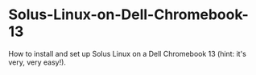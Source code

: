 # Solus-Linux-on-Dell-Chromebook-13
How to install and set up Solus Linux on a Dell Chromebook 13 (hint: it's very, very easy!).
